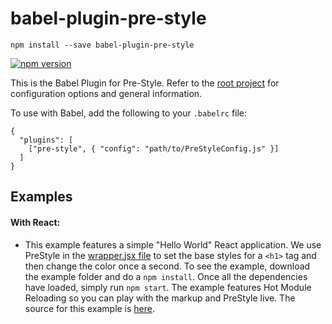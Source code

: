 # babel-plugin-pre-style

```
npm install --save babel-plugin-pre-style
```

[![npm version](https://badge.fury.io/js/babel-plugin-pre-style.svg)](http://badge.fury.io/js/babel-plugin-pre-style)

This is the Babel Plugin for Pre-Style. Refer to the [root project](https://github.com/soluml/pre-style) for configuration options and general information.

To use with Babel, add the following to your `.babelrc` file:

```
{
  "plugins": [
    ["pre-style", { "config": "path/to/PreStyleConfig.js" }]
  ]
}
```

## Examples

#### With React:
- This example features a simple "Hello World" React application. We use PreStyle in the [wrapper.jsx file](/example/src/js/wrapper.jsx) to set the base styles for a `<h1>` tag and then change the color once a second. To see the example, download the example folder and do a `npm install`. Once all the dependencies have loaded, simply run `npm start`. The example features Hot Module Reloading so you can play with the markup and PreStyle live. The source for this example is [here](/example).

